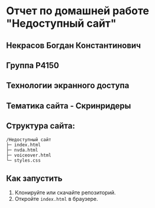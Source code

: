 # Отчет по домашней работе "Недоступный сайт"

## Некрасов Богдан Константинович

## Группа P4150

## Технологии экранного доступа

## Тематика сайта - Скринридеры

## Структура сайта:

```
/Недоступный сайт
├─ index.html
├─ nvda.html
├─ voiceover.html
└─ styles.css
```

## Как запустить

1. Клонируйте или скачайте репозиторий.
2. Откройте `index.html` в браузере.
